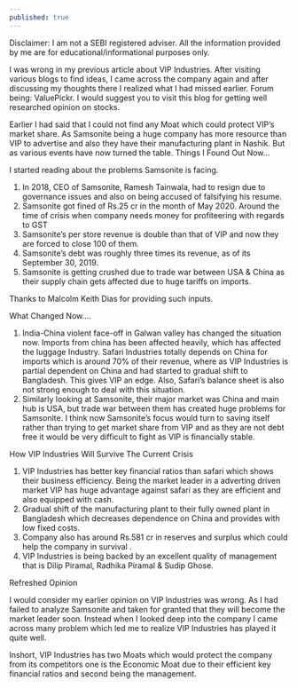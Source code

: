 ```yaml
---
published: true
---
```

Disclaimer: I am not a SEBI registered adviser. All the information provided by me are for educational/informational purposes only.

I was wrong in my previous article about VIP Industries. After visiting various blogs to find ideas, I came across the company again and after discussing my thoughts there I realized what I had missed earlier. Forum being: ValuePickr. I would suggest you to visit this blog for getting well researched opinion on stocks.

Earlier I had said that I could not find any Moat which could protect VIP’s market share. As Samsonite being a huge company has more resource than VIP to advertise and also they have their manufacturing plant in Nashik. But as various events have now turned the table.
Things I Found Out Now…

I started reading about the problems Samsonite is facing.

1. In 2018, CEO of Samsonite, Ramesh Tainwala, had to resign due to governance issues and also on being accused of falsifying his resume.
2. Samsonite got fined of Rs.25 cr in the month of May 2020. Around the time of crisis when company needs money for profiteering with regards to GST
3. Samsonite’s per store revenue is double than that of VIP and now they are forced to close 100 of them.
4. Samsonite’s debt was roughly three times its revenue, as of its September 30, 2019.
5. Samsonite is getting crushed due to trade war between USA & China as their supply chain gets affected due to huge tariffs on imports.

Thanks to Malcolm Keith Dias for providing such inputs.

What Changed Now….

1. India-China violent face-off in Galwan valley has changed the situation now. Imports from china has been affected heavily, which has affected the luggage Industry. Safari Industries totally depends on China for imports which is around 70% of their revenue, where as VIP Industries is partial dependent on China and had started to gradual shift to Bangladesh. This gives VIP an edge. Also, Safari’s balance sheet is also not strong enough to deal with this situation.
2. Similarly looking at Samsonite, their major market was China and main hub is USA, but trade war between them has created huge problems for Samsonite. I think now Samsonite’s focus would turn to saving itself rather than trying to get market share from VIP and as they are not debt free it would be very difficult to fight as VIP is financially stable.

How VIP Industries Will Survive The Current Crisis

1. VIP Industries has better key financial ratios than safari which shows their business efficiency. Being the market leader in a adverting driven market VIP has huge advantage against safari as they are efficient and also equipped with cash.
2. Gradual shift of the manufacturing plant to their fully owned plant in Bangladesh which decreases dependence on China and provides with low fixed costs.
3. Company also has around Rs.581 cr in reserves and surplus which could help the company in survival .
4. VIP Industries is being backed by an excellent quality of management that is Dilip Piramal, Radhika Piramal & Sudip Ghose.

Refreshed Opinion

I would consider my earlier opinion on VIP Industries was wrong. As I had failed to analyze Samsonite and taken for granted that they will become the market leader soon. Instead when I looked deep into the company I came across many problem which led me to realize VIP Industries has played it quite well.

Inshort, VIP Industries has two Moats which would protect the company from its competitors one is the Economic Moat due to their efficient key financial ratios and second being the management.
